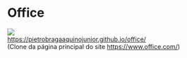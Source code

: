 # Office

<img src="https://github.com/pietroBragaAquinoJunior/office/assets/85259321/1f4e4ec3-f8d2-435b-808a-5d6b067c6dfb" /> <br/>
<a target="_blank" href="https://pietrobragaaquinojunior.github.io/office/">https://pietrobragaaquinojunior.github.io/office/</a> <br/>
(Clone da página principal do site <a target="_blank" href="https://www.office.com/">https://www.office.com/</a>) <br/>

